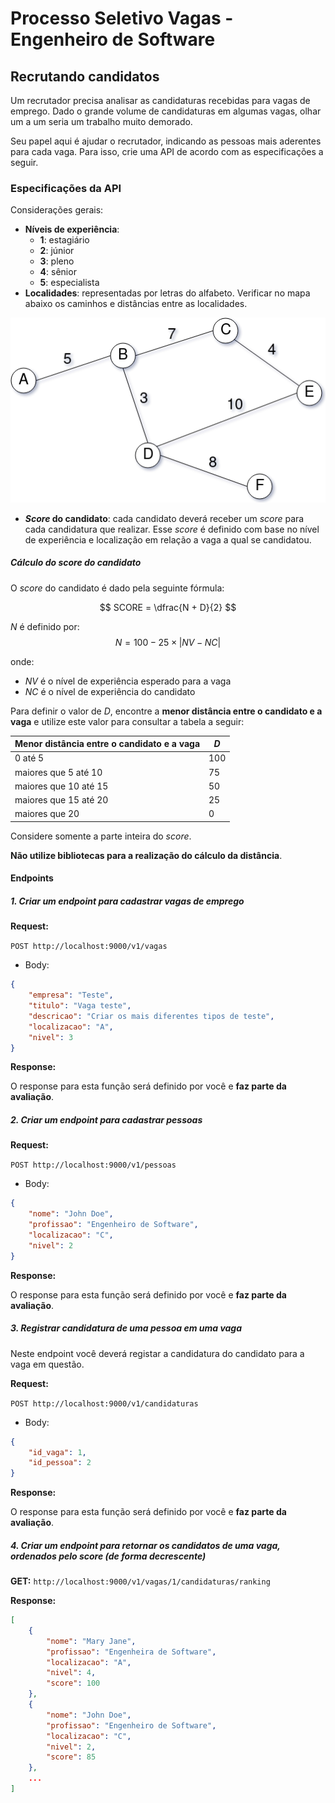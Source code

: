 # Processo Seletivo Vagas - Engenheiro de Software

## Recrutando candidatos

Um recrutador precisa analisar as candidaturas recebidas para vagas de emprego. Dado o grande volume de candidaturas em algumas vagas, olhar um a um seria um trabalho muito demorado.

Seu papel aqui é ajudar o recrutador, indicando as pessoas mais aderentes para cada vaga. Para isso, crie uma API de acordo com as especificações a seguir.

### Especificações da API

Considerações gerais:

* **Níveis de experiência**:
  * **1**: estagiário
  * **2**: júnior
  * **3**: pleno
  * **4**: sênior
  * **5**: especialista
* **Localidades**: representadas por letras do alfabeto. Verificar no mapa abaixo os caminhos e distâncias entre as localidades.

![](./graph.png)

* ***Score* do candidato**: cada candidato deverá receber um *score* para cada candidatura que realizar. Esse *score* é definido com base no nível de experiência e localização em relação a vaga a qual se candidatou.

 

##### Cálculo do *score* do candidato

O *score* do candidato é dado pela seguinte fórmula:



$$
SCORE = \dfrac{N + D}{2}
$$



*N* é definido por:
$$
N =  100 - 25 \times |NV - NC|
$$

onde:

* *NV* é o nível de experiência esperado para a vaga 
* *NC* é o nível de experiência do candidato



Para definir o valor de *D*,  encontre a **menor distância entre o candidato e a vaga** e utilize este valor para consultar a tabela a seguir:

| Menor distância entre o candidato e a vaga | *D*  |
| ------------------------------------------ | ---- |
| 0 até 5                                    | 100  |
| maiores que 5 até 10                       | 75   |
| maiores que 10 até 15                      | 50   |
| maiores que 15 até 20                      | 25   |
| maiores que 20                             | 0    |



Considere somente a parte inteira do *score*.

**Não utilize bibliotecas para a realização do cálculo da distância**. 




#### Endpoints

##### 1. Criar um endpoint para cadastrar vagas de emprego

**Request:** 

```POST http://localhost:9000/v1/vagas```

+ Body:

```json
{
    "empresa": "Teste",
    "titulo": "Vaga teste",
    "descricao": "Criar os mais diferentes tipos de teste",
    "localizacao": "A",
    "nivel": 3
}
```

**Response:**

O response para esta função será definido por você e **faz parte da avaliação**.

##### 2. Criar um endpoint para cadastrar pessoas

**Request:** 

```POST http://localhost:9000/v1/pessoas```

+ Body:

```json
{
    "nome": "John Doe",
    "profissao": "Engenheiro de Software",
    "localizacao": "C",
    "nivel": 2
}
```

**Response:**

O response para esta função será definido por você e **faz parte da avaliação**.

##### 3. Registrar candidatura de uma pessoa em uma vaga

Neste endpoint você deverá registar a candidatura do candidato para a vaga em questão.

**Request:** 

```POST http://localhost:9000/v1/candidaturas```

+ Body:

```json
{
    "id_vaga": 1,
    "id_pessoa": 2
}
```

**Response:**

O response para esta função será definido por você e **faz parte da avaliação**.

##### 4. Criar um endpoint para retornar os candidatos de uma vaga, ordenados pelo score (de forma decrescente)

**GET:** `http://localhost:9000/v1/vagas/1/candidaturas/ranking`

**Response:**

```json
[
    {
        "nome": "Mary Jane",
        "profissao": "Engenheira de Software",
        "localizacao": "A",
        "nivel": 4,
        "score": 100
	},
    {
        "nome": "John Doe",
        "profissao": "Engenheiro de Software",
        "localizacao": "C",
        "nivel": 2,
        "score": 85
	},
    ...
]
```

